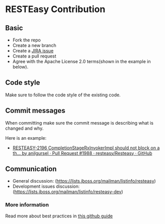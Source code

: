 # RESTEasy Contribution

## Basic

- Fork the repo
- Create a new branch
- Create a [JIRA issue](https://issues.jboss.org/projects/RESTEASY/issues)
- Create a pull request
- Agree with the Apache License 2.0 terms(shown in the example in below).

## Code style

Make sure to follow the code style of the existing code.

## Commit messages

When committing make sure the commit message is describing what is changed and why. 

Here is an example:

- [RESTEASY-2196 CompletionStageRxInvokerImpl should not block on a th… by anilgursel · Pull Request #1988 · resteasy/Resteasy · GitHub](https://github.com/resteasy/Resteasy/pull/1988)

## Communication

- General discussion: (https://lists.jboss.org/mailman/listinfo/resteasy)
- Development issues discussion: (https://lists.jboss.org/mailman/listinfo/resteasy-dev)

### More information

Read more about best practices in [this github guide](https://guides.github.com/activities/contributing-to-open-source/)
